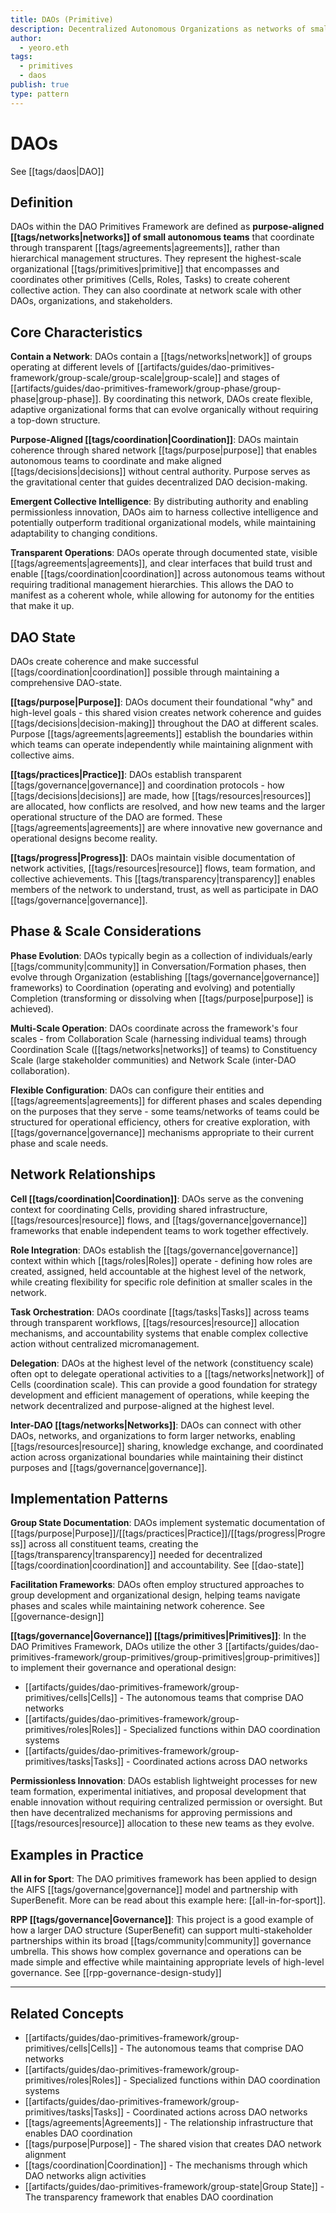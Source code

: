 ```yaml
---
title: DAOs (Primitive)
description: Decentralized Autonomous Organizations as networks of small autonomous teams
author:
  - yeoro.eth
tags:
  - primitives
  - daos
publish: true
type: pattern
---
```


# DAOs

See [[tags/daos|DAO]]

## Definition

DAOs within the DAO Primitives Framework are defined as **purpose-aligned [[tags/networks|networks]] of small autonomous teams** that coordinate through transparent [[tags/agreements|agreements]], rather than hierarchical management structures. They represent the highest-scale organizational [[tags/primitives|primitive]] that encompasses and coordinates other primitives (Cells, Roles, Tasks) to create coherent collective action. They can also coordinate at network scale with other DAOs, organizations, and stakeholders.

## Core Characteristics

**Contain a Network**: DAOs contain a [[tags/networks|network]] of groups operating at different levels of [[artifacts/guides/dao-primitives-framework/group-scale/group-scale|group-scale]] and stages of [[artifacts/guides/dao-primitives-framework/group-phase/group-phase|group-phase]]. By coordinating this network, DAOs create flexible, adaptive organizational forms that can evolve organically without requiring a top-down structure.

**Purpose-Aligned [[tags/coordination|Coordination]]**: DAOs maintain coherence through shared network [[tags/purpose|purpose]] that enables autonomous teams to coordinate and make aligned [[tags/decisions|decisions]] without central authority. Purpose serves as the gravitational center that guides decentralized DAO decision-making.

**Emergent Collective Intelligence**: By distributing authority and enabling permissionless innovation, DAOs aim to harness collective intelligence and potentially outperform traditional organizational models, while maintaining adaptability to changing conditions.

**Transparent Operations**: DAOs operate through documented state, visible [[tags/agreements|agreements]], and clear interfaces that build trust and enable [[tags/coordination|coordination]] across autonomous teams without requiring traditional management hierarchies. This allows the DAO to manifest as a coherent whole, while allowing for autonomy for the entities that make it up.

## DAO State

DAOs create coherence and make successful [[tags/coordination|coordination]] possible through maintaining a comprehensive DAO-state.

**[[tags/purpose|Purpose]]**: DAOs document their foundational "why" and high-level goals - this shared vision creates network coherence and guides [[tags/decisions|decision-making]] throughout the DAO at different scales. Purpose [[tags/agreements|agreements]] establish the boundaries within which teams can operate independently while maintaining alignment with collective aims.

**[[tags/practices|Practice]]**: DAOs establish transparent [[tags/governance|governance]] and coordination protocols - how [[tags/decisions|decisions]] are made, how [[tags/resources|resources]] are allocated, how conflicts are resolved, and how new teams and the larger operational structure of the DAO are formed. These [[tags/agreements|agreements]] are where innovative new governance and operational designs become reality.

**[[tags/progress|Progress]]**: DAOs maintain visible documentation of network activities, [[tags/resources|resource]] flows, team formation, and collective achievements. This [[tags/transparency|transparency]] enables members of the network to understand, trust, as well as participate in DAO [[tags/governance|governance]].

## Phase & Scale Considerations

**Phase Evolution**: DAOs typically begin as a collection of individuals/early [[tags/community|community]] in Conversation/Formation phases, then evolve through Organization (establishing [[tags/governance|governance]] frameworks) to Coordination (operating and evolving) and potentially Completion (transforming or dissolving when [[tags/purpose|purpose]] is achieved).

**Multi-Scale Operation**: DAOs coordinate across the framework's four scales - from Collaboration Scale (harnessing individual teams) through Coordination Scale ([[tags/networks|networks]] of teams) to Constituency Scale (large stakeholder communities) and Network Scale (inter-DAO collaboration).

**Flexible Configuration**: DAOs can configure their entities and [[tags/agreements|agreements]] for different phases and scales depending on the purposes that they serve - some teams/networks of teams could be structured for operational efficiency, others for creative exploration, with [[tags/governance|governance]] mechanisms appropriate to their current phase and scale needs.

## Network Relationships

**Cell [[tags/coordination|Coordination]]**: DAOs serve as the convening context for coordinating Cells, providing shared infrastructure, [[tags/resources|resource]] flows, and [[tags/governance|governance]] frameworks that enable independent teams to work together effectively.

**Role Integration**: DAOs establish the [[tags/governance|governance]] context within which [[tags/roles|Roles]] operate - defining how roles are created, assigned, held accountable at the highest level of the network, while creating flexibility for specific role definition at smaller scales in the network.

**Task Orchestration**: DAOs coordinate [[tags/tasks|Tasks]] across teams through transparent workflows, [[tags/resources|resource]] allocation mechanisms, and accountability systems that enable complex collective action without centralized micromanagement.

**Delegation**: DAOs at the highest level of the network (constituency scale) often opt to delegate operational activities to a [[tags/networks|network]] of Cells (coordination scale). This can provide a good foundation for strategy development and efficient management of operations, while keeping the network decentralized and purpose-aligned at the highest level.

**Inter-DAO [[tags/networks|Networks]]**: DAOs can connect with other DAOs, networks, and organizations to form larger networks, enabling [[tags/resources|resource]] sharing, knowledge exchange, and coordinated action across organizational boundaries while maintaining their distinct purposes and [[tags/governance|governance]].

## Implementation Patterns

**Group State Documentation**: DAOs implement systematic documentation of [[tags/purpose|Purpose]]/[[tags/practices|Practice]]/[[tags/progress|Progress]] across all constituent teams, creating the [[tags/transparency|transparency]] needed for decentralized [[tags/coordination|coordination]] and accountability. See [[dao-state]]

**Facilitation Frameworks**: DAOs often employ structured approaches to group development and organizational design, helping teams navigate phases and scales while maintaining network coherence. See [[governance-design]]

**[[tags/governance|Governance]] [[tags/primitives|Primitives]]**: In the DAO Primitives Framework, DAOs utilize the other 3 [[artifacts/guides/dao-primitives-framework/group-primitives/group-primitives|group-primitives]] to implement their governance and operational design:

- [[artifacts/guides/dao-primitives-framework/group-primitives/cells|Cells]] - The autonomous teams that comprise DAO networks
- [[artifacts/guides/dao-primitives-framework/group-primitives/roles|Roles]] - Specialized functions within DAO coordination systems
- [[artifacts/guides/dao-primitives-framework/group-primitives/tasks|Tasks]] - Coordinated actions across DAO networks

**Permissionless Innovation**: DAOs establish lightweight processes for new team formation, experimental initiatives, and proposal development that enable innovation without requiring centralized permission or oversight. But then have decentralized mechanisms for approving permissions and [[tags/resources|resource]] allocation to these new teams as they evolve.

## Examples in Practice

**All in for Sport**: The DAO primitives framework has been applied to design the AIFS [[tags/governance|governance]] model and partnership with SuperBenefit. More can be read about this example here: [[all-in-for-sport]].

**RPP [[tags/governance|Governance]]**: This project is a good example of how a larger DAO structure (SuperBenefit) can support multi-stakeholder partnerships within its broad [[tags/community|community]] governance umbrella. This shows how complex governance and operations can be made simple and effective while maintaining appropriate levels of high-level governance. See [[rpp-governance-design-study]]

---

## Related Concepts

- [[artifacts/guides/dao-primitives-framework/group-primitives/cells|Cells]] - The autonomous teams that comprise DAO networks
- [[artifacts/guides/dao-primitives-framework/group-primitives/roles|Roles]] - Specialized functions within DAO coordination systems
- [[artifacts/guides/dao-primitives-framework/group-primitives/tasks|Tasks]] - Coordinated actions across DAO networks
- [[tags/agreements|Agreements]] - The relationship infrastructure that enables DAO coordination
- [[tags/purpose|Purpose]] - The shared vision that creates DAO network alignment
- [[tags/coordination|Coordination]] - The mechanisms through which DAO networks align activities
- [[artifacts/guides/dao-primitives-framework/group-state|Group State]] - The transparency framework that enables DAO coordination








